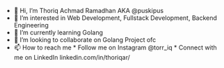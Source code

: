 - 👋 Hi, I’m Thoriq Achmad Ramadhan AKA @puskipus
- 👀 I’m interested in Web Development, Fullstack Development, Backend Engineering
- 🌱 I’m currently learning Golang
- 💞️ I’m looking to collaborate on Golang Project ofc
- 📫 How to reach me 
      * Follow me on Instagram @torr_iq
      * Connect with me on LinkedIn linkedin.com/in/thoriqar/

<!---
puskipus/puskipus is a ✨ special ✨ repository because its `README.md` (this file) appears on your GitHub profile.
You can click the Preview link to take a look at your changes.
--->
